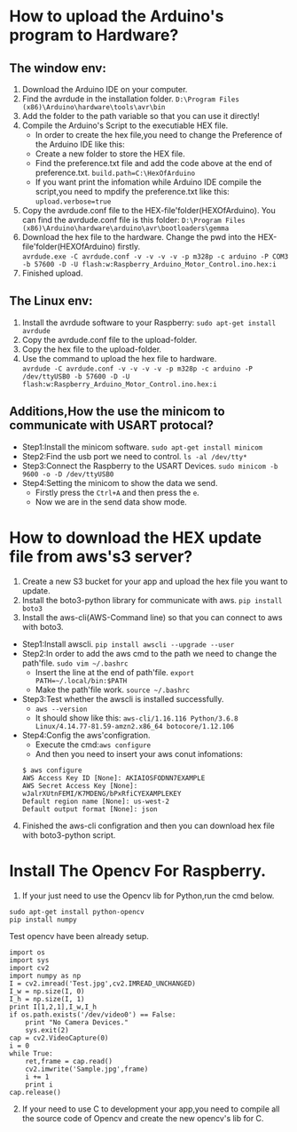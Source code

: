 # How to upload the Arduino's program to Hardware?
## The window env:
1. Download the Arduino IDE on your computer.
2. Find the avrdude in the installation folder.
`D:\Program Files (x86)\Arduino\hardware\tools\avr\bin`
3. Add the folder to the path variable so that you can use it directly!
4. Compile the Arduino's Script to the executiable HEX file.
   * In order to create the hex file,you need to change the Preference of the Arduino IDE like this:
   * Create a new folder to store the HEX file.
   * Find the preference.txt file and add the code above at the end of preference.txt.
`build.path=C:\HexOfArduino`
   * If you want print the infomation while Arduino IDE compile the script,you need to mpdify the preference.txt like this:
`upload.verbose=true`
5. Copy the avrdude.conf file to the HEX-file'folder(HEXOfArduino).
You can find the avrdude.conf file is this folder:
`D:\Program Files (x86)\Arduino\hardware\arduino\avr\bootloaders\gemma`
6. Download the hex file to the hardware.
Change the pwd into the HEX-file'folder(HEXOfArduino) firstly.  
`avrdude.exe -C avrdude.conf -v -v -v -v -p m328p -c arduino -P COM3 -b 57600 -D -U flash:w:Raspberry_Arduino_Motor_Control.ino.hex:i`
7. Finished upload.
## The Linux env:
1. Install the avrdude software to your Raspberry:
`sudo apt-get install avrdude`
2. Copy the avrdude.conf file to the upload-folder.
3. Copy the hex file to the upload-folder.
4. Use the command to upload the hex file to hardware.  
`avrdude -C avrdude.conf -v -v -v -v -p m328p -c arduino -P /dev/ttyUSB0 -b 57600 -D -U flash:w:Raspberry_Arduino_Motor_Control.ino.hex:i`
## Additions,How the use the minicom to communicate with USART protocal?
* Step1:Install the minicom software.
`sudo apt-get install minicom`
* Step2:Find the usb port we need to control.
`ls -al /dev/tty*`
* Step3:Connect the Raspberry to the USART Devices.
`sudo minicom -b 9600 -o -D /dev/ttyUSB0`
* Step4:Setting the minicom to show the data we send.
   * Firstly press the `Ctrl+A` and then press the `e`.
   * Now we are in the send data show mode.
# How to download the HEX update file from aws's3 server?
1. Create a new S3 bucket for your app and upload the hex file you want to update.
2. Install the boto3-python library for communicate with aws. `pip install boto3`
3. Install the aws-cli(AWS-Command line) so that you can connect to aws with boto3.
* Step1:Install awscli. `pip install awscli --upgrade --user`
* Step2:In order to add the aws cmd to the path we need to change the path'file. `sudo vim ~/.bashrc`
   * Insert the line at the end of path'file. `export PATH=~/.local/bin:$PATH`
   * Make the path'file work. `source ~/.bashrc`
* Step3:Test whether the awscli is installed successfully.
   * `aws --version`
   * It should show like this: `aws-cli/1.16.116 Python/3.6.8 Linux/4.14.77-81.59-amzn2.x86_64 botocore/1.12.106`
* Step4:Config the aws'configration.
   * Execute the cmd:`aws configure`
   * And then you need to insert your aws conut infomations:
   ```
   $ aws configure
   AWS Access Key ID [None]: AKIAIOSFODNN7EXAMPLE
   AWS Secret Access Key [None]: wJalrXUtnFEMI/K7MDENG/bPxRfiCYEXAMPLEKEY
   Default region name [None]: us-west-2
   Default output format [None]: json
   ```
4. Finished the aws-cli configration and then you can download hex file with boto3-python script.  
# Install The Opencv For Raspberry.  
1. If your just need to use the Opencv lib for Python,run the cmd below.  
  ```
  sudo apt-get install python-opencv
  pip install numpy
  ```  
  Test opencv have been already setup.  
  ```
  import os
  import sys
  import cv2
  import numpy as np
  I = cv2.imread('Test.jpg',cv2.IMREAD_UNCHANGED)
  I_w = np.size(I, 0)
  I_h = np.size(I, 1)
  print I[1,2,1],I_w,I_h
  if os.path.exists('/dev/video0') == False:
      print "No Camera Devices."
      sys.exit(2)
  cap = cv2.VideoCapture(0)
  i = 0
  while True:
      ret,frame = cap.read()
      cv2.imwrite('Sample.jpg',frame)
      i += 1
      print i
  cap.release()
  ```  
2. If your need to use C to development your app,you need to compile all the source code of Opencv and create the new opencv's lib for C.  
